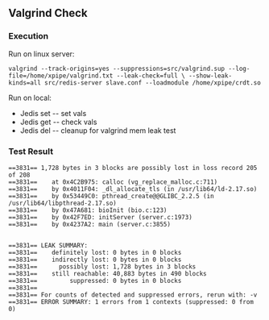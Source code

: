 
## Valgrind Check

### Execution

Run on linux server:

`valgrind --track-origins=yes --suppressions=src/valgrind.sup --log-file=/home/xpipe/valgrind.txt --leak-check=full \
--show-leak-kinds=all src/redis-server slave.conf --loadmodule /home/xpipe/crdt.so`


Run on local:

- Jedis set -- set vals
- Jedis get -- check vals
- Jedis del -- cleanup for valgrind mem leak test

### Test Result

```
==3831== 1,728 bytes in 3 blocks are possibly lost in loss record 205 of 208
==3831==    at 0x4C2B975: calloc (vg_replace_malloc.c:711)
==3831==    by 0x4011F04: _dl_allocate_tls (in /usr/lib64/ld-2.17.so)
==3831==    by 0x53449C0: pthread_create@@GLIBC_2.2.5 (in /usr/lib64/libpthread-2.17.so)
==3831==    by 0x47A681: bioInit (bio.c:123)
==3831==    by 0x42F7ED: initServer (server.c:1973)
==3831==    by 0x4237A2: main (server.c:3855)


==3831== LEAK SUMMARY:
==3831==    definitely lost: 0 bytes in 0 blocks
==3831==    indirectly lost: 0 bytes in 0 blocks
==3831==      possibly lost: 1,728 bytes in 3 blocks
==3831==    still reachable: 40,883 bytes in 490 blocks
==3831==         suppressed: 0 bytes in 0 blocks
==3831==
==3831== For counts of detected and suppressed errors, rerun with: -v
==3831== ERROR SUMMARY: 1 errors from 1 contexts (suppressed: 0 from 0)
```